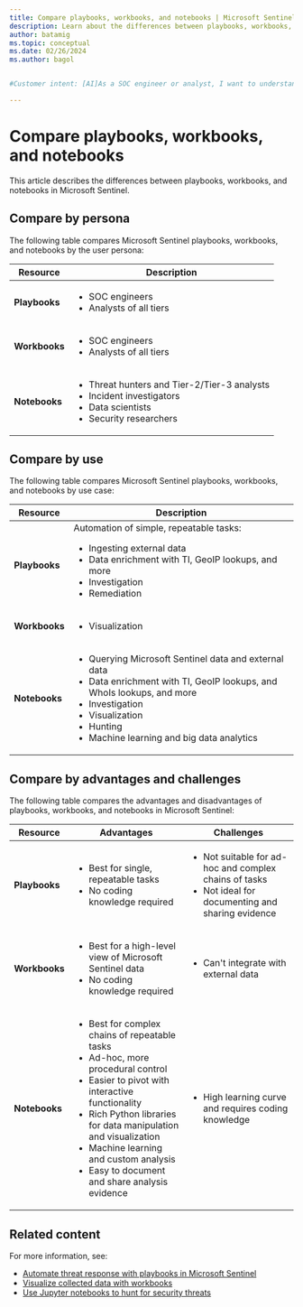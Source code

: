 ```yaml
---
title: Compare playbooks, workbooks, and notebooks | Microsoft Sentinel
description: Learn about the differences between playbooks, workbooks, and notebooks in Microsoft Sentinel.
author: batamig
ms.topic: conceptual
ms.date: 02/26/2024
ms.author: bagol


#Customer intent: [AI]As a SOC engineer or analyst, I want to understand the differences between playbooks, workbooks, and notebooks so that I can choose the appropriate tool for automation, visualization, and data analysis tasks.

---
```


# Compare playbooks, workbooks, and notebooks

This article describes the differences between playbooks, workbooks, and notebooks in Microsoft Sentinel.

## Compare by persona

The following table compares Microsoft Sentinel playbooks, workbooks, and notebooks by the user persona:

|Resource  |Description  |
|---------|---------|
|**Playbooks**     |  <ul><li>SOC engineers</li><li>Analysts of all tiers</li></ul>          |
|**Workbooks**     |  <ul><li> SOC engineers</li><li>Analysts of all tiers</li></ul>          |
|**Notebooks**     |  <ul><li>Threat hunters and Tier-2/Tier-3 analysts</li><li>Incident investigators</li><li>Data scientists</li><li>Security researchers</li></ul>        |

## Compare by use

The following table compares Microsoft Sentinel playbooks, workbooks, and notebooks by use case:

|Resource  |Description  |
|---------|---------|
|**Playbooks**     |   Automation of simple, repeatable tasks:<ul><li>Ingesting external data </li><li>Data enrichment with TI, GeoIP lookups, and more </li><li> Investigation </li><li>Remediation </li></ul>       |
|**Workbooks**     | <ul><li>Visualization</li></ul>          |
|**Notebooks**     | <ul><li>Querying Microsoft Sentinel data and external data </li><li>Data enrichment with TI, GeoIP lookups, and WhoIs lookups, and more </li><li> Investigation </li><li> Visualization </li><li> Hunting </li><li>Machine learning and big data analytics </li></ul>         |


## Compare by advantages and challenges

The following table compares the advantages and disadvantages of playbooks, workbooks, and notebooks in Microsoft Sentinel:

|Resource  |Advantages  | Challenges |
|---------|---------|---------|
|**Playbooks**     |   <ul><li> Best for single, repeatable tasks </li><li>No coding knowledge required  </li></ul>      |    <ul><li>Not suitable for ad-hoc and complex chains of tasks </li><li>Not ideal for documenting and sharing evidence</li></ul>     | 
|**Workbooks**     |   <ul><li>Best for a high-level view of Microsoft Sentinel data </li><li>No coding knowledge required</li></ul>       | <ul><li>Can't integrate with external data </li></ul>    |
|**Notebooks**     |    <ul><li>Best for complex chains of repeatable tasks </li><li>Ad-hoc, more procedural control</li><li>Easier to pivot with interactive functionality </li><li>Rich Python libraries for data manipulation and visualization </li><li>Machine learning and custom analysis </li><li>Easy to document and share analysis evidence </li></ul>        |   <ul><li> High learning curve and requires coding knowledge </li></ul>   |

## Related content

For more information, see:

- [Automate threat response with playbooks in Microsoft Sentinel](automate-responses-with-playbooks.md)
- [Visualize collected data with workbooks](get-visibility.md) 
- [Use Jupyter notebooks to hunt for security threats](notebooks.md)
